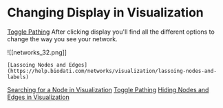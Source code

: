 # Changing Display in Visualization

[Toggle Pathing](http://#)
After clicking display you'll find all the different options to change the way you see your network.

![[networks_32.png]]

    [Lassoing Nodes and Edges](https://help.biodati.com/networks/visualization/lassoing-nodes-and-labels)
[Searching for a Node in Visualization](https://help.biodati.com/networks/visualization/changing-display-in-visualization)
[Toggle Pathing](https://help.biodati.com/networks/visualization/toggle-pathing-in-visualization)
[Hiding Nodes and Edges in Visualization](https://help.biodati.com/networks/visualization/hiding-nodes-and-edges-in-visualization)
